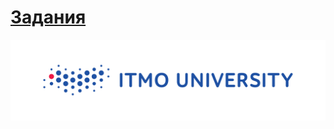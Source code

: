 # [Задания](https://github.com/Escaper2/ITMO-Algorithms-Labs/blob/master/2%20%D1%81%D0%B5%D0%BC%D0%B5%D1%81%D1%82%D1%80/8lab/problems8.pdf)


<img src=https://github.com/Escaper2/ITMO-Algorithms-Labs/blob/master/itmolog.png>
